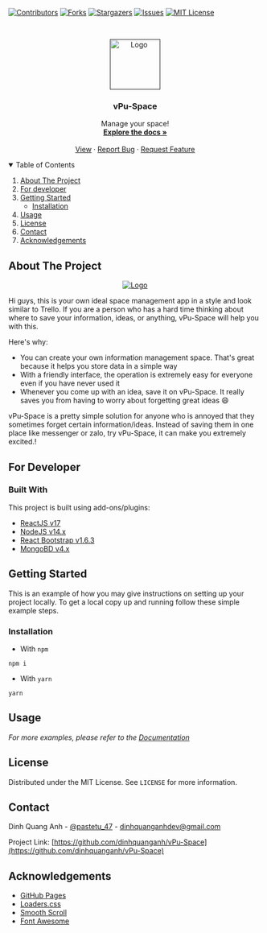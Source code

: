 [![Contributors][contributors-shield]][contributors-url]
[![Forks][forks-shield]][forks-url]
[![Stargazers][stars-shield]][stars-url]
[![Issues][issues-shield]][issues-url]
[![MIT License][license-shield]][license-url]

<!-- PROJECT LOGO -->
<br />
<p align="center">
  <a href="">
    <img src="https://topdev.vn/blog/wp-content/uploads/2017/10/react2.png" alt="Logo" width="100">
  </a>

  <h3 align="center" style="font-weight: bold">vPu-Space</h3>

  <p align="center">
    Manage your space!
    <br />
    <a href=""><strong>Explore the docs »</strong></a>
    <br />
    <br />
    <a href="https://github.com/dinhquanganh/vPu-Space">View</a>
    ·
    <a href="https://github.com/dinhquanganh/vPu-Space/issues">Report Bug</a>
    ·
    <a href="https://github.com/dinhquanganh/vPu-Space/issues">Request Feature</a>
  </p>
</p>

<!-- TABLE OF CONTENTS -->
<details open="open">
  <summary>Table of Contents</summary>
  <ol>
    <li>
      <a href="#about-the-project">About The Project</a>
    </li>
    <li>
      <a href="#for-developer">For developer</a>
    </li>
    <li>
      <a href="#getting-started">Getting Started</a>
      <ul>
        <li><a href="#installation">Installation</a></li>
      </ul>
    </li>
    <li><a href="#">Usage</a></li>
    <li><a href="#license">License</a></li>
    <li><a href="#contact">Contact</a></li>
    <li><a href="#acknowledgements">Acknowledgements</a></li>
  </ol>
</details>

<!-- ABOUT THE PROJECT -->

## About The Project

<p align="center">
  <a href="">
    <img src="https://images.ctfassets.net/51xdmtqw3t2p/2w0H06U9MYaJNsonXhyD3I/0cd72a4b4e01460bcd7145e984b05c38/Portada_react.jpg?w=1280&q=50" alt="Logo">
  </a>
</p>

Hi guys, this is your own ideal space management app in a style and look similar to Trello. If you are a person who has a hard time thinking about where to save your information, ideas, or anything, vPu-Space will help you with this.

Here's why:

- You can create your own information management space. That's great because it helps you store data in a simple way
- With a friendly interface, the operation is extremely easy for everyone even if you have never used it
- Whenever you come up with an idea, save it on vPu-Space. It really saves you from having to worry about forgetting great ideas :smile:

vPu-Space is a pretty simple solution for anyone who is annoyed that they sometimes forget certain information/ideas. Instead of saving them in one place like messenger or zalo, try vPu-Space, it can make you extremely excited.!

## For Developer

### Built With

This project is built using add-ons/plugins:

- [ReactJS v17](https://reactjs.org/)
- [NodeJS v14.x](https://nodejs.org/en/)
- [React Bootstrap v1.6.3](https://react-bootstrap-v4.netlify.app/)
- [MongoBD v4.x](https://mongodb.github.io/node-mongodb-native/4.1/)

<!-- GETTING STARTED -->

## Getting Started

This is an example of how you may give instructions on setting up your project locally.
To get a local copy up and running follow these simple example steps.

### Installation

- With `npm`

```zh
npm i
```

- With `yarn`

```zh
yarn
```

<!-- USAGE EXAMPLES -->

## Usage

_For more examples, please refer to the [Documentation](https://vpuspace.com/documentation)_

<!-- LICENSE -->

## License

Distributed under the MIT License. See `LICENSE` for more information.

<!-- CONTACT -->

## Contact

Dinh Quang Anh - [@pastetu_47](https://twitter.com/pastetu_47) - dinhquanganhdev@gmail.com

Project Link: [https://github.com/dinhquanganh/vPu-Space](https://github.com/dinhquanganh/vPu-Space)

<!-- ACKNOWLEDGEMENTS -->

## Acknowledgements

- [GitHub Pages](https://pages.github.com)
- [Loaders.css](https://connoratherton.com/loaders)
- [Smooth Scroll](https://github.com/cferdinandi/smooth-scroll)
- [Font Awesome](https://fontawesome.com)

[contributors-shield]: https://img.shields.io/github/contributors/dinhquanganh/vPu-Space.svg?style=for-the-badge
[contributors-url]: https://github.com/dinhquanganh/vPu-Space/graphs/contributors
[forks-shield]: https://img.shields.io/github/forks/dinhquanganh/vPu-Space.svg?style=for-the-badge
[forks-url]: https://github.com/dinhquanganh/vPu-Space/network/members
[stars-shield]: https://img.shields.io/github/stars/dinhquanganh/vPu-Space.svg?style=for-the-badge
[stars-url]: https://github.com/dinhquanganh/vPu-Space/stargazers
[issues-shield]: https://img.shields.io/github/issues/dinhquanganh/vPu-Space.svg?style=for-the-badge
[issues-url]: https://github.com/dinhquanganh/vPu-Space/issues
[license-shield]: https://img.shields.io/github/license/dinhquanganh/vPu-Space.svg?style=for-the-badge
[license-url]: https://github.com/dinhquanganh/vPu-Space/blob/master/LICENSE.txt
[linkedin-shield]: https://img.shields.io/badge/-LinkedIn-black.svg?style=for-the-badge&logo=linkedin&colorB=555
[product-screenshot]: images/screenshot.png
